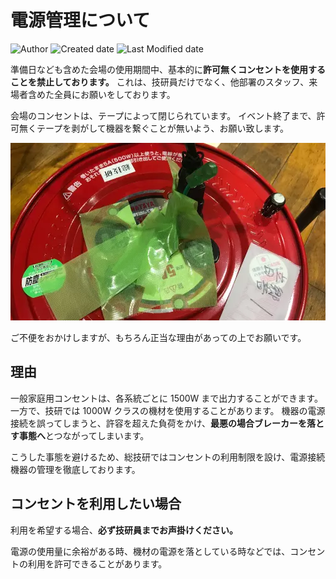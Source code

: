# 電源管理について

![Author](https://img.shields.io/badge/Author-aKuad-brightgreen)
![Created date](https://img.shields.io/badge/Created-2022%2F08%2F14-blue)
![Last Modified date](https://img.shields.io/badge/Last%20Modified-2022%2F11%2F20-blue)

準備日なども含めた会場の使用期間中、基本的に**許可無くコンセントを使用することを禁止しております。**
これは、技研員だけでなく、他部署のスタッフ、来場者含めた全員にお願いをしております。

会場のコンセントは、テープによって閉じられています。
イベント終了まで、許可無くテープを剥がして機器を繋ぐことが無いよう、お願い致します。

![Closed socket](./media/closed-socket.webp ':size=500')

ご不便をおかけしますが、もちろん正当な理由があっての上でお願いです。

## 理由

一般家庭用コンセントは、各系統ごとに 1500W まで出力することができます。
一方で、技研では 1000W クラスの機材を使用することがあります。
機器の電源接続を誤ってしまうと、許容を超えた負荷をかけ、**最悪の場合ブレーカーを落とす事態へ**とつながってしまいます。

こうした事態を避けるため、総技研ではコンセントの利用制限を設け、電源接続機器の管理を徹底しております。

## コンセントを利用したい場合

利用を希望する場合、**必ず技研員までお声掛けください。**

電源の使用量に余裕がある時、機材の電源を落としている時などでは、コンセントの利用を許可できることがあります。
